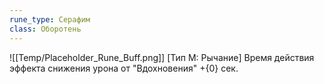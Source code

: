 ```yaml
---
rune_type: Серафим
class: Оборотень
---
```

![[Temp/Placeholder_Rune_Buff.png]]
[Тип М: Рычание] Время действия эффекта снижения урона от "Вдохновения" +{0} сек.
